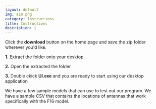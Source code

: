 ```yaml
---
layout: default
img: a10.png
category: Instructions 
title: Instructions
description: |
---
```

  Click the <b>download</b> button on the home page and save the zip folder wherever you'd like. 
  <p><b>1.</b> Extract the folder onto your desktop</p>
  <p><b>2.</b> Open the extracted the folder</p>
  <p><b>3.</b> Double ckick <b>UI.exe</b> and you are ready to start using our desktop application </p>
  <p>We have a few sample models that can use to test out our program. 
  We have a sample CSV that contains the locations of antennas that work specifically with the F16 model.</p>